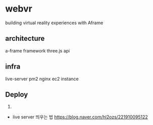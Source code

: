 # webvr
building virtual reality experiences with Aframe

## architecture
a-frame framework
three.js api

## infra

live-server
pm2
nginx
ec2 instance

## Deploy
1. 


* live server 띄우는 법
https://blog.naver.com/hl2ozs/221910095122
